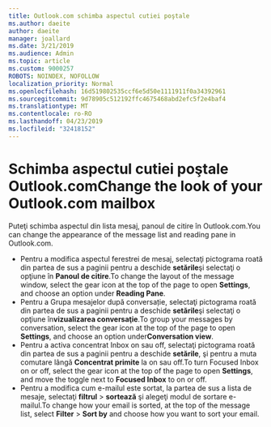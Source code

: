 ```yaml
---
title: Outlook.com schimba aspectul cutiei poştale
ms.author: daeite
author: daeite
manager: joallard
ms.date: 3/21/2019
ms.audience: Admin
ms.topic: article
ms.custom: 9000257
ROBOTS: NOINDEX, NOFOLLOW
localization_priority: Normal
ms.openlocfilehash: 16d519802535ccf6e5d50e1111911f0a34392961
ms.sourcegitcommit: 9d78905c512192ffc4675468abd2efc5f2e4baf4
ms.translationtype: MT
ms.contentlocale: ro-RO
ms.lasthandoff: 04/23/2019
ms.locfileid: "32418152"
---
```

# <a name="change-the-look-of-your-outlookcom-mailbox"></a><span data-ttu-id="7f345-102">Schimba aspectul cutiei poştale Outlook.com</span><span class="sxs-lookup"><span data-stu-id="7f345-102">Change the look of your Outlook.com mailbox</span></span>

<span data-ttu-id="7f345-103">Puteţi schimba aspectul din lista mesaj, panoul de citire în Outlook.com.</span><span class="sxs-lookup"><span data-stu-id="7f345-103">You can change the appearance of the message list and reading pane in Outlook.com.</span></span>

- <span data-ttu-id="7f345-104">Pentru a modifica aspectul ferestrei de mesaj, selectaţi pictograma roată din partea de sus a paginii pentru a deschide **setările**şi selectaţi o opţiune în **Panoul de citire**.</span><span class="sxs-lookup"><span data-stu-id="7f345-104">To change the layout of the message window, select the gear icon at the top of the page to open **Settings**, and choose an option under **Reading Pane**.</span></span>
- <span data-ttu-id="7f345-105">Pentru a Grupa mesajelor după conversație, selectaţi pictograma roată din partea de sus a paginii pentru a deschide **setările**şi selectaţi o opţiune în**vizualizarea conversaţie**.</span><span class="sxs-lookup"><span data-stu-id="7f345-105">To group your messages by conversation, select the gear icon at the top of the page to open **Settings**, and choose an option under**Conversation view**.</span></span>
- <span data-ttu-id="7f345-106">Pentru a activa concentrat Inbox on sau off, selectaţi pictograma roată din partea de sus a paginii pentru a deschide **setările**, şi pentru a muta comutare lângă **Concentrat primite** la on sau off.</span><span class="sxs-lookup"><span data-stu-id="7f345-106">To turn Focused Inbox on or off, select the gear icon at the top of the page to open **Settings**, and move the toggle next to **Focused Inbox** to on or off.</span></span>
- <span data-ttu-id="7f345-107">Pentru a modifica cum e-mailul este sortat, la partea de sus a lista de mesaje, selectaţi **filtrul** > **sortează** şi alegeţi modul de sortare e-mailul.</span><span class="sxs-lookup"><span data-stu-id="7f345-107">To change how your email is sorted, at the top of the message list, select **Filter** > **Sort by** and choose how you want to sort your email.</span></span>